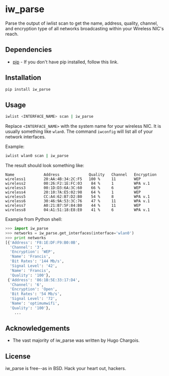 iw_parse
========

Parse the output of iwlist scan to get the name, address, quality, channel, and encryption type of all networks broadcasting within your Wireless NIC's reach.

Dependencies
------------

* [pip](http://www.pip-installer.org/en/latest/installing.html "pip installation guide") - If you don't have pip installed, follow this link.


Installation
------------

```bash
pip install iw_parse
```

Usage
-----

```bash
iwlist <INTERFACE_NAME> scan | iw_parse
```

Replace `<INTERFACE_NAME>` with the system name for your wireless NIC. It is usually something like `wlan0`. The command `iwconfig` will list all of your network interfaces.

Example:

```bash
iwlist wlan0 scan | iw_parse
```

The result should look something like:

```
Name             Address             Quality   Channel   Encryption
wireless1        20:AA:4B:34:2C:F5   100 %     11        WEP
wireless2        00:26:F2:1E:FC:03    84 %     1         WPA v.1
wireless3        00:1D:D3:6A:3C:60    66 %     6         WEP
wireless4        20:10:7A:E5:02:98    64 %     1         WEP
wireless5        CC:A4:62:B7:D2:B0    54 %     8         WPA v.1
wireless6        30:46:9A:53:3C:76    47 %     11        WPA v.1
wireless7        A0:21:B7:5F:84:B0    44 %     11        WEP
wireless8        04:A1:51:18:E8:E0    41 %     6         WPA v.1
```

Example from Python shell:

```python
>>> import iw_parse
>>> networks = iw_parse.get_interfaces(interface='wlan0')
>>> print networks
[{'Address': 'F8:1E:DF:F9:B0:0B',
  'Channel': '3',
  'Encryption': 'WEP',
  'Name': 'Francis',
  'Bit Rates': '144 Mb/s',
  'Signal Level': '42',
  'Name': 'Francis',
  'Quality': '100'},
 {'Address': '86:1B:5E:33:17:D4',
  'Channel': '6',
  'Encryption': 'Open',
  'Bit Rates': '54 Mb/s',
  'Signal Level': '72',
  'Name': 'optimumwifi',
  'Quality': '100'},
    ...
```

Acknowledgements
----------------

* The vast majority of iw_parse was written by Hugo Chargois.

License
-------

iw_parse is free--as in BSD. Hack your heart out, hackers.
